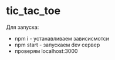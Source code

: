 # tic_tac_toe

Для запуска:
  - npm i - устанавливаем зависисмотси
  - npm start - запускаем dev сервер
  - проверям localhost:3000

